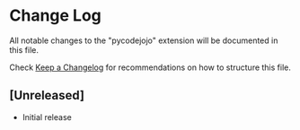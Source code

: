 # Change Log

All notable changes to the "pycodejojo" extension will be documented in this file.

Check [Keep a Changelog](http://keepachangelog.com/) for recommendations on how to structure this file.

## [Unreleased]

- Initial release